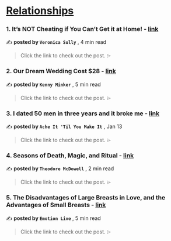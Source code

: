 
<h1><a href=https://medium.com/tag/relationships/recommended target="_blank" rel="noopener noreferrer">Relationships</a></h1>
<h3>1. It’s NOT Cheating if You Can’t Get it at Home! - <a href=https://medium.com/sex-love-and-relationships/its-not-cheating-if-you-can-t-get-it-at-home-b5f8392812f2?source=tag_recommended_feed---------0-84----------relationships----------8aa7ac50_a920_4c82_af5f_941f80cf0b5e------- target="_blank" rel="noopener noreferrer">link</a></h3>

✍️ **posted by `Veronica Sully`** <date> , 4 min read</date>

<blockquote>Click the link to check out the post. ⌲</blockquote>

<h3>2. Our Dream Wedding Cost $28 - <a href=https://medium.com/digital-global-traveler/our-dream-wedding-cost-28-2e5e29dbbb9a?source=tag_recommended_feed---------1-107----------relationships----------8aa7ac50_a920_4c82_af5f_941f80cf0b5e------- target="_blank" rel="noopener noreferrer">link</a></h3>

✍️ **posted by `Kenny Minker`** <date> , 5 min read</date>

<blockquote>Click the link to check out the post. ⌲</blockquote>

<h3>3. I dated 50 men in three years and it broke me - <a href=https://medium.com/@AcheItTilYouMakeIt/i-dated-50-men-in-three-years-and-it-broke-me-63c7487e8fc0?source=tag_recommended_feed---------2-85----------relationships----------8aa7ac50_a920_4c82_af5f_941f80cf0b5e------- target="_blank" rel="noopener noreferrer">link</a></h3>

✍️ **posted by `Ache It 'Til You Make It`** <date> , Jan 13</date>

<blockquote>Click the link to check out the post. ⌲</blockquote>

<h3>4. Seasons of Death, Magic, and Ritual - <a href=https://medium.com/icebergs-poetry/seasons-of-death-magic-and-ritual-613be4306d27?source=tag_recommended_feed---------3-107----------relationships----------8aa7ac50_a920_4c82_af5f_941f80cf0b5e------- target="_blank" rel="noopener noreferrer">link</a></h3>

✍️ **posted by `Theodore McDowell`** <date> , 2 min read</date>

<blockquote>Click the link to check out the post. ⌲</blockquote>

<h3>5. The Disadvantages of Large Breasts in Love, and the Advantages of Small Breasts - <a href=https://medium.com/illumination/the-disadvantages-of-large-breasts-in-love-and-the-advantages-of-small-breasts-7a94dda2c7f5?source=tag_recommended_feed---------4-85----------relationships----------8aa7ac50_a920_4c82_af5f_941f80cf0b5e------- target="_blank" rel="noopener noreferrer">link</a></h3>

✍️ **posted by `Emotion Live`** <date> , 5 min read</date>

<blockquote>Click the link to check out the post. ⌲</blockquote>

